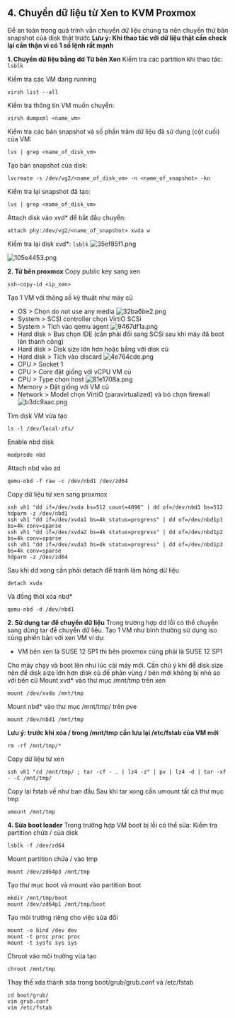 ## 4. Chuyển dữ liệu từ Xen to KVM Proxmox

Để an toàn trong quá trình vẫn chuyển dữ liệu chúng ta nên chuyển thử bản snapshot của disk thật trước
**Lưu ý: Khi thao tác với dữ liệu thật cần check lại cẩn thận vì có 1 số lệnh rất mạnh**

**1. Chuyển dữ liệu bằng dd**
**Từ bên Xen**
Kiểm tra các partition khi thao tác: 
`lsblk`

Kiểm tra các VM đang running
```
virsh list --all
```

Kiểm tra thông tin VM muốn chuyển:
```
virsh dumpxml <name_vm>
```

Kiểm tra các bản snapshot và số phần trăm dữ liệu đã sử dụng (cột cuối) của VM:
```
lvs | grep <name_of_disk_vm>
```

Tạo bản snapshot của disk:
```
lvcreate -s /dev/vg2/<name_of_disk_vm> -n <name_of_snapshot> -kn
```

Kiểm tra lại snapshot đã tạo:
```
lvs | grep <name_of_disk_vm>
```

Attach disk vào xvd* để bắt đầu chuyển:
```
attach phy:/dev/vg2/<name_of_snapshot> xvda w
```

Kiểm tra lại disk xvd*: `lsblk`
![35ef85f1.png](:storage/c1cafea7-b5a8-49e4-b953-bb6d3ae7ea8b/35ef85f1.png)

![105e4453.png](:storage/c1cafea7-b5a8-49e4-b953-bb6d3ae7ea8b/105e4453.png)

**2. Từ bên proxmox**
Copy public key sang xen
```
ssh-copy-id <ip_xen>
```
Tạo 1 VM với thông số kỹ thuật như máy cũ
- OS > Chọn do not use any media
![32ba6be2.png](:storage/c1cafea7-b5a8-49e4-b953-bb6d3ae7ea8b/32ba6be2.png)
- System > SCSI controller chọn VirtiO SCSi
- System > Tích vào qemu agent
![9467df1a.png](:storage/c1cafea7-b5a8-49e4-b953-bb6d3ae7ea8b/9467df1a.png)
- Hard disk > Bus chọn IDE (cần phải đổi sang SCSi sau khi máy đã boot lên thành công)
- Hard disk > Disk size lớn hơn hoặc bằng với disk cũ
- Hard disk > Tích vào discard
![4e764cde.png](:storage/c1cafea7-b5a8-49e4-b953-bb6d3ae7ea8b/4e764cde.png)
- CPU > Socket 1
- CPU > Core đặt giống với vCPU VM cũ
- CPU > Type chọn host
![81e1708a.png](:storage/c1cafea7-b5a8-49e4-b953-bb6d3ae7ea8b/81e1708a.png)
- Memory > Đặt giống với VM cũ
- Network > Model chọn VirtiO (paravirtualized) và bỏ chọn firewall
![b3dc9aac.png](:storage/c1cafea7-b5a8-49e4-b953-bb6d3ae7ea8b/b3dc9aac.png)

Tìm disk VM vừa tạo
```
ls -l /dev/local-zfs/
```

Enable nbd disk
```
modprode nbd
```

Attach nbd vào zd
```
qemu-nbd -f raw -c /dev/nbd1 /dev/zd64
```
Copy dữ liệu từ xen sang proxmox
```
ssh vh1 "dd if=/dev/xvda bs=512 count=4096" | dd of=/dev/nbd1 bs=512
hdparm -z /dev/nbd1
ssh vh1 "dd if=/dev/xvda1 bs=4k status=progress" | dd of=/dev/nbd1p1 bs=4k conv=sparse
ssh vh1 "dd if=/dev/xvda2 bs=4k status=progress" | dd of=/dev/nbd1p2 bs=4k conv=sparse
ssh vh1 "dd if=/dev/xvda3 bs=4k status=progress" | dd of=/dev/nbd1p3 bs=4k conv=sparse
hdparm -z /dev/zd64
```
Sau khi dd xong cần phải detach để tránh làm hỏng dữ liệu
```
detach xvda
```
Và đồng thời xóa nbd*
```
qemu-nbd -d /dev/nbd1
```
**2. Sử dụng tar để chuyển dữ liệu**
Trong trường hợp dd lỗi có thể chuyển sang dùng tar để chuyển dữ liệu.
Tạo 1 VM như bình thường sử dụng iso cùng phiên bản với xen VM ví dụ:
- VM bên xen là SUSE 12 SP1 thì bên proxmox cũng phải là SUSE 12 SP1

Cho máy chạy và boot lên như lúc cài máy mới. Cần chú ý khi để disk size nên để disk size lớn hơn disk cũ để phân vùng / bên mới không bị nhỏ so với bên cũ
Mount xvd* vào thư mục /mnt/tmp trên xen
```
mount /dev/xvda /mnt/tmp
```
Mount nbd* vào thư mục /mnt/tmp/ trên pve
```
mount /dev/nbd1 /mnt/tmp
```
**Lưu ý: trước khi xóa / trong /mnt/tmp cần lưu lại /etc/fstab của VM mới**
```
rm -rf /mnt/tmp/*
```
Copy dữ liệu từ xen
```
ssh vh1 "cd /mnt/tmp/ ; tar -cf - . | lz4 -z" | pv | lz4 -d | tar -xf - -C /mnt/tmp/
```
Copy lại fstab về như ban đầu
Sau khi tar xong cần umount tất cả thư mục tmp
```
umount /mnt/tmp
```
**4. Sửa boot loader**
Trong trường hợp VM boot bị lỗi có thể sửa:
Kiểm tra partition chứa / của disk
```
lsblk -f /dev/zd64
```
Mount partition chứa / vào tmp
```
mount /dev/zd64p3 /mnt/tmp
```
Tạo thư mục boot và mount vào partition boot
```
mkdir /mnt/tmp/boot
mount /dev/zd64p1 /mnt/tmp/boot
```
Tạo môi trường riêng cho việc sửa đổi
```
mount -o bind /dev dev
mount -t proc proc proc
mount -t sysfs sys sys
```
Chroot vào môi trường vừa tạo
```
chroot /mnt/tmp
```
Thay thế xda thành sda trong boot/grub/grub.conf và /etc/fstab
```
cd boot/grub/
vim grub.conf
vim /etc/fstab
```